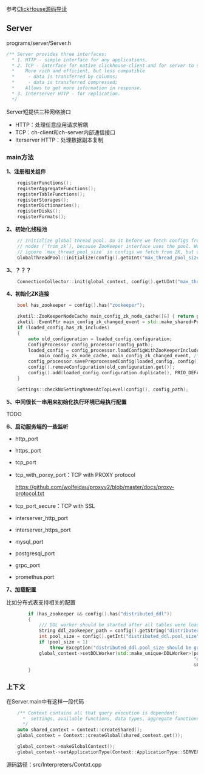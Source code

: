 参考[ClickHouse源码导读](http://sineyuan.github.io/post/clickhouse-source-guide/)

## Server

programs/server/Server.h

```c++
/** Server provides three interfaces:
  * 1. HTTP - simple interface for any applications.
  * 2. TCP - interface for native clickhouse-client and for server to server internal communications.
  *    More rich and efficient, but less compatible
  *     - data is transferred by columns;
  *     - data is transferred compressed;
  *    Allows to get more information in response.
  * 3. Interserver HTTP - for replication.
  */
```

Server短提供三种网络接口

- HTTP：处理任意应用请求解耦
- TCP：ch-client和ch-server内部通信接口
- Iterserver HTTP：处理数据副本复制



### main方法

**1、注册相关组件**

```c++
    registerFunctions();
    registerAggregateFunctions();
    registerTableFunctions();
    registerStorages();
    registerDictionaries();
    registerDisks();
    registerFormats();
```

**2、初始化线程池**

```c++
    // Initialize global thread pool. Do it before we fetch configs from zookeeper
    // nodes (`from_zk`), because ZooKeeper interface uses the pool. We will
    // ignore `max_thread_pool_size` in configs we fetch from ZK, but oh well.
    GlobalThreadPool::initialize(config().getUInt("max_thread_pool_size", 10000));
```

**3、？？？**

```c++
    ConnectionCollector::init(global_context, config().getUInt("max_threads_for_connection_collector", 10));
```

**4、初始化ZK连接**

```c++
    bool has_zookeeper = config().has("zookeeper");

    zkutil::ZooKeeperNodeCache main_config_zk_node_cache([&] { return global_context->getZooKeeper(); });
    zkutil::EventPtr main_config_zk_changed_event = std::make_shared<Poco::Event>();
    if (loaded_config.has_zk_includes)
    {
        auto old_configuration = loaded_config.configuration;
        ConfigProcessor config_processor(config_path);
        loaded_config = config_processor.loadConfigWithZooKeeperIncludes(
            main_config_zk_node_cache, main_config_zk_changed_event, /* fallback_to_preprocessed = */ true);
        config_processor.savePreprocessedConfig(loaded_config, config().getString("path", DBMS_DEFAULT_PATH));
        config().removeConfiguration(old_configuration.get());
        config().add(loaded_config.configuration.duplicate(), PRIO_DEFAULT, false);
    }

    Settings::checkNoSettingNamesAtTopLevel(config(), config_path);
```

**5、中间很长一串用来初始化执行环境已经执行配置**

TODO

**6、启动服务端的一些监听**

- http_port

- https_port

- tcp_port

- tcp_with_porxy_port：TCP with PROXY protocol

  https://github.com/wolfeidau/proxyv2/blob/master/docs/proxy-protocol.txt

- tcp_port_secure：TCP with SSL

- interserver_http_port

- interserver_https_port

- mysql_port

- postgresql_port

- grpc_port

- promethus.port

**7、加载配置**

比如分布式表支持相关的配置

```c++
        if (has_zookeeper && config().has("distributed_ddl"))
        {
            /// DDL worker should be started after all tables were loaded
            String ddl_zookeeper_path = config().getString("distributed_ddl.path", "/clickhouse/task_queue/ddl/");
            int pool_size = config().getInt("distributed_ddl.pool_size", 1);
            if (pool_size < 1)
                throw Exception("distributed_ddl.pool_size should be greater then 0", ErrorCodes::ARGUMENT_OUT_OF_BOUND);
            global_context->setDDLWorker(std::make_unique<DDLWorker>(pool_size, ddl_zookeeper_path, global_context, &config(),
                                                                     "distributed_ddl", "DDLWorker",
                                                                     &CurrentMetrics::MaxDDLEntryID, &CurrentMetrics::MaxPushedDDLEntryID));
        }

```



### 上下文

在Server.main中有这样一段代码

```c++
    /** Context contains all that query execution is dependent:
      *  settings, available functions, data types, aggregate functions, databases, ...
      */
    auto shared_context = Context::createShared();
    global_context = Context::createGlobal(shared_context.get());

    global_context->makeGlobalContext();
    global_context->setApplicationType(Context::ApplicationType::SERVER);
```

源码路径：src/Interpreters/Contxt.cpp

